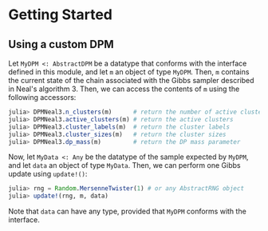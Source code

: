 # Getting Started

## Using a custom DPM

Let `MyDPM <: AbstractDPM` be a datatype that conforms with the interface defined in this module, and let `m` an object of type `MyDPM`. Then, `m` contains the current state of the chain associated with the Gibbs sampler described in Neal's algorithm 3. Then, we can access the contents of `m` using the following accessors:

```julia
julia> DPMNeal3.n_clusters(m)      # return the number of active clusters
julia> DPMNeal3.active_clusters(m) # return the active clusters
julia> DPMNeal3.cluster_labels(m)  # return the cluster labels
julia> DPMNeal3.cluster_sizes(m)   # return the cluster sizes
julia> DPMNeal3.dp_mass(m)         # return the DP mass parameter
```

Now, let `MyData <: Any` be the datatype of the sample expected by `MyDPM`, and let `data` an object of type `MyData`. Then, we can perform one Gibbs update using `update!()`:

```julia
julia> rng = Random.MersenneTwister(1) # or any AbstractRNG object
julia> update!(rng, m, data)
```

Note that `data` can have any type, provided that `MyDPM` conforms with the interface.
